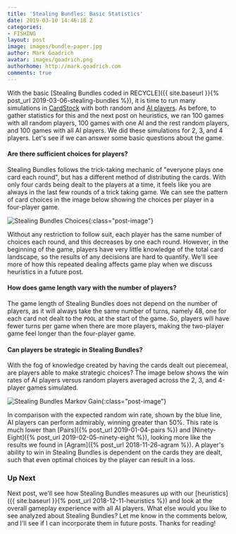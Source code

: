 ```yaml
---
title: 'Stealing Bundles: Basic Statistics'
date: 2019-03-10 14:46:18 Z
categories:
- FISHING
layout: post
image: images/bundle-paper.jpg
author: Mark Goadrich
avatar: images/goadrich.png
authorhome: http://mark.goadrich.com
comments: true
---
```


With the basic [Stealing Bundles coded in RECYCLE]({{ site.baseurl }}{% post_url 2019-03-06-stealing-bundles %}), it is time to run many 
simulations in [CardStock](http://github.com/mgoadric/cardstock) with both random and 
[AI 
players](https://cardstock.readthedocs.io/en/latest/aiplayers/pipmc.html). 
As before, to gather statistics for this and the next post on heuristics, we ran 100 games with all random players, 100 games with 
one AI and the rest random players, and 100 games with all AI players. We did these 
simulations for
2, 3, and 4 players. Let's see if we can
answer some basic questions about the game.

#### Are there sufficient choices for players?

Stealing Bundles follows the trick-taking mechanic of "everyone plays one card each round", but
has a different method of distributing the cards. With only four cards being dealt to the players
at a time, it feels like you are always in the last few rounds of a trick taking game. We can see
the pattern of card choices in the image below showing the choices per player in a four-player game.

![Stealing Bundles Choices]({{site.url}}{{site.baseurl}}/images/stealingbundles/choices.png){:class="post-image"}

Without any restriction to follow suit, each player has the same number of choices each round, and this
decreases by one each round.
However, in the beginning of the game, players have very little knowledge of the total card landscape, 
so the results of any decisions are hard to quantify. We'll see more of how this repeated dealing
affects game play when we 
discuss heuristics in a future post.

#### How does game length vary with the number of players?

The game length of Stealing Bundles does not depend on the number of players, 
as it will always take the same number of turns, namely 48, one for each card not dealt to 
the `POOL` at the start of the game.  So, players will have fewer turns per game when 
there are more players, making the two-player game feel longer than the four-player game.

#### Can players be strategic in Stealing Bundles?  

With the fog of knowledge created by having the cards dealt out piecemeal, are players able to make
strategic choices? The image below shows the win rates of AI players versus random players averaged across the 
2, 3, and 4-player games simulated.

![Stealing Bundles Markov Gain]({{site.url}}{{site.baseurl}}/images/stealingbundles/winprob.png){:class="post-image"}

In comparison with the expected random win rate, shown by the blue line, AI players can perform admirably,
winning greater than 50%. This rate is much lower than 
[Pairs]({% post_url 2019-01-04-pairs %}) and
[Ninety-Eight]({% post_url 2019-02-05-ninety-eight %}), looking more like the results
we found in [Agram]({% post_url 2018-11-26-agram %}). A player's ability to win in Stealing Bundles is 
dependent on the cards they are dealt, such that even optimal choices by the player can result
in a loss.

### Up Next

Next post, we'll see how Stealing Bundles measures up with our [heuristics]({{ site.baseurl }}{% post_url 2018-12-11-heuristics %})
and look at the overall gameplay experience with all AI players. What else would you like to 
see analyzed about Stealing Bundles? Let me know in the
comments below, and I'll see if I can incorporate them in future posts. Thanks for reading!